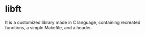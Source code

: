 # libft
It is a customized library made in C language, containing recreated functions, a simple Makefile, and a header.
